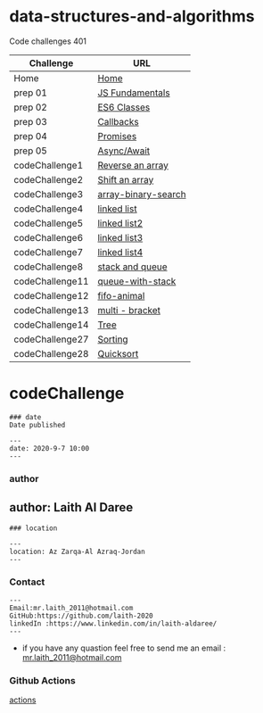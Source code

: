 
# data-structures-and-algorithms

Code challenges 401


**Challenge**     | **URL**
------------ | -------------
Home         | [Home](https://github.com/laith-401-advanced-javascript/data-structures-and-algorithms)
 prep 01     | [JS Fundamentals](https://github.com/laith-2020/data-structures-and-algorithms)
 prep 02     | [ES6 Classes](https://repl.it/repls/DefinitiveKookyNumericalanalysis#vehicles-with-classes.js)
 prep 03             | [Callbacks](https://repl.it/repls/UnsightlyHuskyMatrix#index.js)
 prep 04             | [Promises](https://repl.it/repls/DelightfulOutlyingPrinters#index.js)
 prep 05            | [Async/Await](https://repl.it/repls/RecklessOverdueOutcome#index.js)
 codeChallenge1    | [Reverse an array](https://github.com/laith-401-advanced-javascript/data-structures-and-algorithms/pull/1)
 codeChallenge2    | [Shift an array](https://github.com/laith-401-advanced-javascript/data-structures-and-algorithms/pull/2)
 codeChallenge3    | [array-binary-search](https://github.com/laith-401-advanced-javascript/data-structures-and-algorithms/pull/3)
  codeChallenge4    | [linked list](https://github.com/laith-401-advanced-javascript/data-structures-and-algorithms/pull/4)
  codeChallenge5    | [linked list2](https://github.com/laith-401-advanced-javascript/data-structures-and-algorithms/pull/5)
  codeChallenge6    | [linked list3](https://github.com/laith-401-advanced-javascript/data-structures-and-algorithms/pull/6)
  codeChallenge7    | [linked list4](https://github.com/laith-401-advanced-javascript/data-structures-and-algorithms/pull/7)
  codeChallenge8    | [stack and queue](https://github.com/laith-401-advanced-javascript/data-structures-and-algorithms/pull/8)
 codeChallenge11    | [ queue-with-stack](https://github.com/laith-401-advanced-javascript/data-structures-and-algorithms/pull/9)
 codeChallenge12    | [ fifo-animal](https://github.com/laith-401-advanced-javascript/data-structures-and-algorithms/pull/10)
 codeChallenge13    | [ multi - bracket](https://github.com/laith-401-advanced-javascript/data-structures-and-algorithms/pull/11)
  codeChallenge14    | [ Tree](https://github.com/laith-401-advanced-javascript/data-structures-and-algorithms/pull/12)
  codeChallenge27    | [ Sorting](https://github.com/laith-401-advanced-javascript/data-structures-and-algorithms/pull/13)
  codeChallenge28    | [ Quicksort](https://github.com/laith-401-advanced-javascript/data-structures-and-algorithms/pull/14)


# codeChallenge


```
### date
Date published

---
date: 2020-9-7 10:00
---
```
### author

author: Laith Al Daree
---
```
### location

---
location: Az Zarqa-Al Azraq-Jordan
---
```

### Contact 
```
---
Email:mr.laith_2011@hotmail.com
GitHub:https://github.com/laith-2020
linkedIn :https://www.linkedin.com/in/laith-aldaree/
---
```


* if you have any quastion feel free to send me an 
  email : mr.laith_2011@hotmail.com



### Github Actions
[actions](https://github.com/laith-401-advanced-javascript/data-structures-and-algorithms/actions/runs/248646289)
